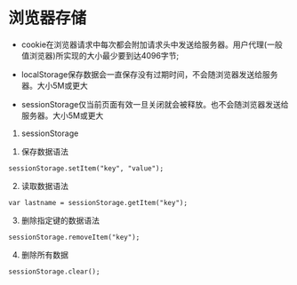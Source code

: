 # 浏览器存储

- cookie在浏览器请求中每次都会附加请求头中发送给服务器。用户代理(一般值浏览器)所实现的大小最少要到达4096字节;

- localStorage保存数据会一直保存没有过期时间，不会随浏览器发送给服务器。大小5M或更大

- sessionStorage仅当前页面有效一旦关闭就会被释放。也不会随浏览器发送给服务器。大小5M或更大

1. sessionStorage

1) 保存数据语法

```
sessionStorage.setItem("key", "value");
```

2) 读取数据语法

```
var lastname = sessionStorage.getItem("key");
```

3) 删除指定键的数据语法

```
sessionStorage.removeItem("key");
```

4) 删除所有数据

```
sessionStorage.clear();
```
